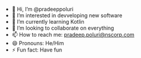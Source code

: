 - 👋 Hi, I’m @pradeeppoluri
- 👀 I’m interested in devveloping new software
- 🌱 I’m currently learning Kotlin
- 💞️ I’m looking to collaborate on everything
- 📫 How to reach me: pradeep.poluri@nscorp.com
- 😄 Pronouns: He/Him
- ⚡ Fun fact: Have fun

<!---
pradeeppoluri/pradeeppoluri is a ✨ special ✨ repository because its `README.md` (this file) appears on your GitHub profile.
You can click the Preview link to take a look at your changes.
--->
